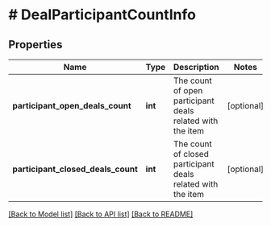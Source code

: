 # # DealParticipantCountInfo

## Properties

Name | Type | Description | Notes
------------ | ------------- | ------------- | -------------
**participant_open_deals_count** | **int** | The count of open participant deals related with the item | [optional]
**participant_closed_deals_count** | **int** | The count of closed participant deals related with the item | [optional]

[[Back to Model list]](../README.md#documentation-for-models) [[Back to API list]](../README.md#documentation-for-api-endpoints) [[Back to README]](../README.md)

